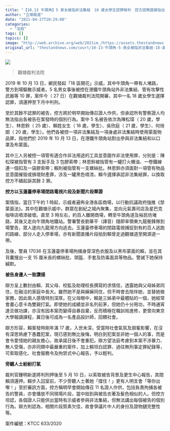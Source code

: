 ```yaml
---
title: "【10.13 牛頭角】5 男女被指非法集結　18 歲女學生認罪候判　控方認無證據指出個別行為"
author: "立場報道"
date: "2021-04-27T20:29:00"
categories:
  - "法庭"
tags: []
topics: []
image: "http://web.archive.org/web/2021im_/https://assets.thestandnews.com/media/photos/Layer200_otxNJ_WpyPmiu.png"
original_url: "thestandnews.com/court/10-13-牛頭角-5-男女被指非法集結-18-歲女學生認罪候判-控方認無證據指出個別行為"
---
```

![](http://web.archive.org/web/2021im_/https://assets.thestandnews.com/media/photos/Layer200_otxNJ_WpyPmiu.png)
> 觀塘裁判法院

2019 年 10 月 13 日，網民發起「18 區開花」示威，其中牛頭角一帶有人堵路，警方到場驅散示威者。5 名男女事後被控在港鐵牛頭角站外非法集結、管有攻擊性武器等 10 罪，案件今（ 27 日）在觀塘裁判法院開審，其中一名 18 歲女學生選擇認罪，須還押至下月中判刑。

至於其餘不認罪的被告，控方將於明早開始傳召證人作供，但承認所有警察證人均無法指出各被告在案發時的個別行為。案中 5 名被告依次為陳松琛（ 20 歲，學生）、林恩鈴（ 25 歲）、賴姓女生（ 18 歲，學生）、吳欣庭（ 21 歲，學生）、何俏朗（ 20 歲，學生）。他們各被控一項非法集結及一項身處非法集結時使用蒙面物品罪，指他們於 2019 年 10 月 13 日，在港鐵牛頭角站對出參與非法集結和以口罩及布蒙面。

其中三人另被控一項管有適合作非法用途的工具並意圖作非法使用罪，分別是：陳松琛被指管有 3 支扳手及 3 包膠索帶；林恩鈴被指管有一罐打火機油、一卷鐵線連一個扣及一袋膠索帶；賴則被指管有一支螺絲批。林恩鈴亦須面對一項管有物品並意圖摧毁或損壞財產罪，涉及一罐黑色噴漆。賴今選擇承認非法集結罪，以換取控方不續起訴其餘 2 罪。

**控方以玉蓮臺停車場閉路電視片段及新聞片段舉證**

案情指，當日下午約 1 時起，示威者遍佈全港各區商場，以行動抗議政府強推《禁蒙面法》。其中在觀塘示威中，群眾在創紀之城內聚集，並向元氣壽司店及星巴克咖啡店噴漆破壞。直至 3 時左右，約百人離開商場，轉至牛頭角道及裕民坊堵路，其後又走向牛頭角地鐵站。警署警長劉華平（譯音）隨即率領東九龍衝鋒隊到場警告，眾人遂向九龍灣方向逃去。玉蓮臺停車場的閉路電視捕捉到有約百人逃跑的路線，部分人走入停車場，亦有新聞直播片段拍到賴曾走過觀塘道至開源道一帶。

及後，警員 17036 在玉蓮臺停車場拘捕身穿深色衣服及以黑布蒙面的賴，並在其背囊搜出一支 15 厘米長的螺絲批、頭盔、手套及防毒面具等物品。警誡下她保持緘默。

**被告身邊人一致讚揚**

辯方呈上數封由賴、其父母、校監及助理校長撰寫的求情信，透露她與父母姊弟同住，在融洽的家庭中長大。雖然她不是與嫲嫲同住，但不時會去陪伴她，並替她做家務，因此兩人感情特別深厚。在父母眼中，賴是三姊弟中最體貼的一個，她經常會畫心意卡為雙親打氣。即使她的成績並非名列前茅，但她仍十分用功，不時通宵達旦做功課，亦沒有因本案而變得自暴自棄，反而積極在職訓局進修，更曾向東京大學報讀課程，冀日後可成為一名產品設計師，回饋社會。

辯方形容，賴案發時剛年滿 17 歲，入世未深，受當時社會氣氛及朋輩影響，在沒有深思熟慮下愚蠢犯案，現已感到無比後悔，明白到犯案並非她一個人的事，而是會令愛惜她的親友擔心，故承諾日後不會重犯。辯方望法庭考慮到本案不涉暴力、無人受傷，亦非同類中最嚴重的案件，加上賴坦白認罪、過往無刑事定罪紀錄等，可索取感化、社會服務令及拘禁式中心報告，予以輕判。

**旁聽人士紛紛打氣**

裁判官鍾明新遂將判刑押後至 5 月 10 日，以索取被告背景及更生中心報告，其間賴須還押。賴步入囚室前，不少旁聽人士著她「撐住！」更有人明言會「等你出嚟！」至於審訊方面，控方稱明早會開始傳召 11 名證人作供，包括負責拘捕各被告的警員，亦會播放不同現場片段，當中拍到與被告衣著及髮色相似的人。但控方坦認，各個證人只能供出當時有示威者參與非法集結，但無法講出每個被告的個別行為。辯方則認為，相關片段質素欠佳，故會爭議片中人的身份及證物鏈完整性等。

案件編號：KTCC 633/2020